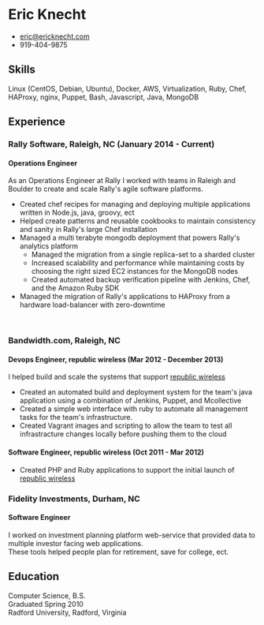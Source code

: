 # Eric Knecht

 * [eric@ericknecht.com](mailto:eric@ericknecht.com)
 * 919-404-9875

## Skills
Linux (CentOS, Debian, Ubuntu), Docker, AWS, Virtualization, Ruby, Chef, HAProxy, nginx, Puppet, Bash, Javascript, Java, MongoDB

## Experience
### Rally Software, Raleigh, NC (January 2014 - Current)
#### Operations Engineer 
As an Operations Engineer at Rally I worked with teams in Raleigh and Boulder to create and scale Rally's agile software platforms. 
  - Created chef recipes for managing and deploying multiple applications written in Node.js, java, groovy, ect
  - Helped create patterns and reusable cookbooks to maintain consistency and sanity in Rally's large Chef installation
  - Managed a multi terabyte mongodb deployment that powers Rally's analytics platform
    * Managed the migration from a single replica-set to a sharded cluster
    * Increased scalability and performance while maintaining costs by choosing the right sized EC2 instances for the MongoDB nodes
    * Created automated backup verification pipeline with Jenkins, Chef, and the Amazon Ruby SDK
  - Managed the migration of Rally's applications to HAProxy from a hardware load-balancer with zero-downtime


&nbsp;     

### Bandwidth.com, Raleigh, NC

#### Devops Engineer, republic wireless (Mar 2012 - December 2013)
I helped build and scale the systems that support [republic wireless](http://republicwireless.com)
  - Created an automated build and deployment system for the team's java application using a combination of Jenkins, Puppet, and Mcollective
  - Created a simple web interface with ruby to automate all management tasks for the team's infrastructure. 
  - Created Vagrant images and scripting to allow the team to test all infrastracture changes locally before pushing them to the cloud

#### Software Engineer, republic wireless (Oct 2011 - Mar 2012)
  - Created PHP and Ruby applications to support the initial launch of [republic wireless](http://republicwireless.com)
 
### Fidelity Investments, Durham, NC
#### Software Engineer
I worked on investment planning platform web-service that provided data to multiple investor facing web applications.   
These tools helped people plan for retirement, save for college, ect.

## Education

Computer Science, B.S.  
Graduated Spring 2010  
Radford University, Radford, Virginia
